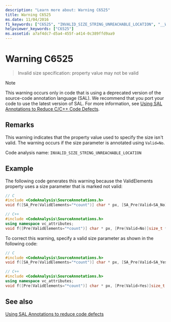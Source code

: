 ```yaml
---
description: "Learn more about: Warning C6525"
title: Warning C6525
ms.date: 11/04/2016
f1_keywords: ["C6525", "INVALID_SIZE_STRING_UNREACHABLE_LOCATION", "__WARNING_INVALID_SIZE_STRING_UNREACHABLE_LOCATION"]
helpviewer_keywords: ["C6525"]
ms.assetid: a7af4dc7-d5a4-455f-a414-0c389ffd9aa9
---
```

# Warning C6525

> Invalid size specification: property value may not be valid

> [!NOTE]
> This warning occurs only in code that is using a deprecated version of the source-code annotation language (SAL). We recommend that you port your code to use the latest version of SAL. For more information, see [Using SAL Annotations to Reduce C/C++ Code Defects](../code-quality/using-sal-annotations-to-reduce-c-cpp-code-defects.md).

## Remarks

This warning indicates that the property value used to specify the size isn't valid. The warning occurs if the size parameter is annotated using `Valid=No`.

Code analysis name: `INVALID_SIZE_STRING_UNREACHABLE_LOCATION`

## Example

The following code generates this warning because the ValidElements property uses a size parameter that is marked not valid:

```cpp
// C
#include <CodeAnalysis\SourceAnnotations.h>
void f([SA_Pre(ValidElements="*count")] char * px, [SA_Pre(Valid=SA_No)]size_t *count);

// C++
#include <CodeAnalysis\SourceAnnotations.h>
using namespace vc_attributes;
void f([Pre(ValidElements="*count")] char * px, [Pre(Valid=No)]size_t *count);
```

To correct this warning, specify a valid size parameter as shown in the following code:

```cpp
// C
#include <CodeAnalysis\SourceAnnotations.h>
void f([SA_Pre(ValidElements="*count")] char * px, [SA_Pre(Valid=SA_Yes)]size_t *count);

// C++
#include <CodeAnalysis\SourceAnnotations.h>
using namespace vc_attributes;
void f([Pre(ValidElements="*count")] char * px, [Pre(Valid=Yes)]size_t *count);
```

## See also

[Using SAL Annotations to reduce code defects](using-sal-annotations-to-reduce-c-cpp-code-defects.md)

